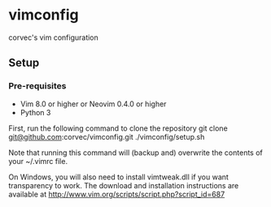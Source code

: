 vimconfig
=========

corvec's vim configuration

## Setup

### Pre-requisites

* Vim 8.0 or higher or Neovim 0.4.0 or higher
* Python 3

First, run the following command to clone the repository
    git clone git@github.com:corvec/vimconfig.git
    ./vimconfig/setup.sh

Note that running this command will (backup and) overwrite the contents of your ~/.vimrc file.



On Windows, you will also need to install vimtweak.dll if you want transparency to work. The download and installation
instructions are available at http://www.vim.org/scripts/script.php?script_id=687


